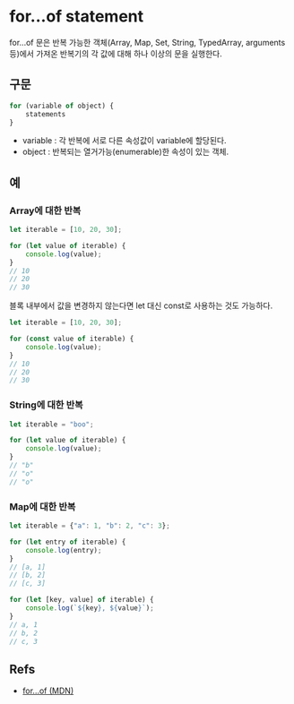 # for...of statement
for...of 문은 반복 가능한 객체(Array, Map, Set, String, TypedArray, arguments 등)에서 가져온 반복기의 각 값에 대해 하나 이상의 문을 실행한다.

## 구문

```js
for (variable of object) {
    statements
}
```

* variable : 각 반복에 서로 다른 속성값이 variable에 할당된다.
* object : 반복되는 열거가능(enumerable)한 속성이 있는 객체.

## 예

### Array에 대한 반복

```js
let iterable = [10, 20, 30];

for (let value of iterable) {
    console.log(value);
}
// 10
// 20
// 30
```

블록 내부에서 값을 변경하지 않는다면 let 대신 const로 사용하는 것도 가능하다.

```js
let iterable = [10, 20, 30];

for (const value of iterable) {
    console.log(value);
}
// 10
// 20
// 30
```

### String에 대한 반복

```js
let iterable = "boo";

for (let value of iterable) {
    console.log(value);
}
// "b"
// "o"
// "o"
```

### Map에 대한 반복

```js
let iterable = {"a": 1, "b": 2, "c": 3};

for (let entry of iterable) {
    console.log(entry);
}
// [a, 1]
// [b, 2]
// [c, 3]

for (let [key, value] of iterable) {
    console.log(`${key}, ${value}`);
}
// a, 1
// b, 2
// c, 3
```

## Refs
* [for...of (MDN)](https://developer.mozilla.org/ko/docs/Web/JavaScript/Reference/Statements/for...of)
